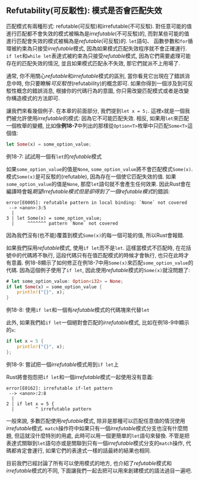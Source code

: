## Refutability(可反駁性): 模式是否會匹配失效

匹配模式有兩種形式: refutable(可反駁)和irrefutable(不可反駁). 對任意可能的值進行匹配都不會失效的模式被稱為是*irrefutable*(不可反駁)的, 而對某些可能的值進行匹配會失效的模式被稱為是*refutable*(可反駁)的.
`let`語句、 函數參數和`for`循環被約束為只接受*irrefutable*模式, 因為如果模式匹配失效程序就不會正確運行. `if let`和`while let`表達式被約束為只接受*refutable*模式, 因為它們需要處理可能存在的匹配失效的情況, 並且如果模式匹配永不失效, 那它們就派不上用場了.

通常, 你不用關心*refutable*和*irrefutable*模式的區別, 當你看見它出現在了錯誤消息中時, 你只要瞭解*可反駁性*(refutability)的概念即可. 如果你得到一個涉及到可反駁性概念的錯誤消息, 根據你的代碼行為的意圖, 你只需改變匹配模式或者是改變你構造模式的方法即可.

讓我們來看幾個例子. 在本章的前面部分, 我們提到`let x = 5;`. 這裡`x`就是一個我們被允許使用*irrefutable*的模式: 因為它不可能匹配失效. 相反, 如果用`let`來匹配一個枚舉的變體, 比如像**例18-7**中列出的那樣從`Option<T>`枚舉中只匹配`Some<T>`這個值:

```rust
let Some(x) = some_option_value;
```

<span class="caption">例18-7: 試試用一個有`let`的*refutable*模式</span>

如果`some_option_value`的值是`None`, `some_option_value`將不會匹配模式`Some(x)`. 模式`Some(x)`是可反駁的(refutable), 因為存在一個使它匹配失效的值. 如果`some_option_value`的值是`None`, 那麼`let`語句就不會產生任何效果. 因此Rust會在編譯時會報*期望irrefutable模式但是卻得到了一個refutable模式*的錯誤:

```text
error[E0005]: refutable pattern in local binding: `None` not covered
 --> <anon>:3:5
  |
3 | let Some(x) = some_option_value;
  |     ^^^^^^^ pattern `None` not covered
```

因為我們沒有(也不能)覆蓋到模式`Some(x)`的每一個可能的值, 所以Rust會報錯.

如果我們採用*refutable*模式, 使用`if let`而不是`let`. 這樣當模式不匹配時, 在花括號中的代碼將不執行, 這段代碼只有在值匹配模式的時候才會執行, 也只在此時才有意義. 例18-8顯示了如何修正在例18-7中用`Some(x)`來匹配`some_option_value`的代碼. 因為這個例子使用了`if let`, 因此使用*refutable*模式的`Some(x)`就沒問題了:

```rust
# let some_option_value: Option<i32> = None;
if let Some(x) = some_option_value {
    println!("{}", x);
}
```

<span class="caption">例18-8: 使用`if let`和一個有*refutable*模式的代碼塊來代替`let`</span>

此外, 如果我們給`if let`一個絕對會匹配的*irrefutable*模式, 比如在例18-9中顯示的`x`:

```rust
if let x = 5 {
    println!("{}", x);
};
```

<span class="caption">例18-9: 嘗試把一個*irrefutable*模式用到`if let`上</span>

Rust將會抱怨把`if let`和一個*irrefutable*模式一起使用沒有意義:

```text
error[E0162]: irrefutable if-let pattern
 --> <anon>:2:8
  |
2 | if let x = 5 {
  |        ^ irrefutable pattern
```

一般來說, 多數匹配使用*refutable*模式, 除非是那種可以匹配任意值的情況使用*irrefutable*模式. `match`操作符中如果只有一個*irrefutable*模式分支也沒有什麼問題, 但這就沒什麼特別的用處, 此時可以用一個更簡單的`let`語句來替換. 不管是把表達式關聯到`let`語句亦或是關聯到只有一個*irrefutable*模式分支的`match`操作, 代碼都肯定會運行, 如果它們的表達式一樣的話最終的結果也相同.

目前我們已經討論了所有可以使用模式的地方, 也介紹了*refutable*模式和*irrefutable*模式的不同, 下面讓我們一起去把可以用來創建模式的語法過目一遍吧.
